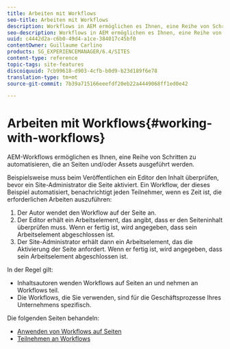 ```yaml
---
title: Arbeiten mit Workflows
seo-title: Arbeiten mit Workflows
description: Workflows in AEM ermöglichen es Ihnen, eine Reihe von Schritten zu automatisieren, die auf einer Seite oder bei einem Asset durchgeführt werden.
seo-description: Workflows in AEM ermöglichen es Ihnen, eine Reihe von Schritten zu automatisieren, die auf einer Seite oder bei einem Asset durchgeführt werden.
uuid: c4442d2a-c6b0-49d4-a1ce-384017c45bf0
contentOwner: Guillaume Carlino
products: SG_EXPERIENCEMANAGER/6.4/SITES
content-type: reference
topic-tags: site-features
discoiquuid: 7cb99618-d903-4cfb-b0d9-b23d189f6e78
translation-type: tm+mt
source-git-commit: 7b39a715166eeefdf20eb22a4449068ff1ed0e42

---
```



# Arbeiten mit Workflows{#working-with-workflows}

AEM-Workflows ermöglichen es Ihnen, eine Reihe von Schritten zu automatisieren, die an Seiten und/oder Assets ausgeführt werden.

Beispielsweise muss beim Veröffentlichen ein Editor den Inhalt überprüfen, bevor ein Site-Administrator die Seite aktiviert. Ein Workflow, der dieses Beispiel automatisiert, benachrichtigt jeden Teilnehmer, wenn es Zeit ist, die erforderlichen Arbeiten auszuführen:

1. Der Autor wendet den Workflow auf der Seite an.
1. Der Editor erhält ein Arbeitselement, das angibt, dass er den Seiteninhalt überprüfen muss. Wenn er fertig ist, wird angegeben, dass sein Arbeitselement abgeschlossen ist.
1. Der Site-Administrator erhält dann ein Arbeitselement, das die Aktivierung der Seite anfordert. Wenn er fertig ist, wird angegeben, dass sein Arbeitselement abgeschlossen ist.

In der Regel gilt:

* Inhaltsautoren wenden Workflows auf Seiten an und nehmen an Workflows teil.
* Die Workflows, die Sie verwenden, sind für die Geschäftsprozesse Ihres Unternehmens spezifisch.

Die folgenden Seiten behandeln:

* [Anwenden von Workflows auf Seiten](/help/sites-authoring/workflows-applying.md)
* [Teilnehmen an Workflows](/help/sites-authoring/workflows-participating.md)

